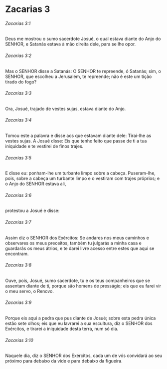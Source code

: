 # Zacarias 3

###### Zacarias 3:1

Deus me mostrou o sumo sacerdote Josué, o qual estava diante do Anjo do SENHOR, e Satanás estava à mão direita dele, para se lhe opor.

###### Zacarias 3:2

Mas o SENHOR disse a Satanás: O SENHOR te repreende, ó Satanás; sim, o SENHOR, que escolheu a Jerusalém, te repreende; não é este um tição tirado do fogo?

###### Zacarias 3:3

Ora, Josué, trajado de vestes sujas, estava diante do Anjo.

###### Zacarias 3:4

Tomou este a palavra e disse aos que estavam diante dele: Tirai-lhe as vestes sujas. A Josué disse: Eis que tenho feito que passe de ti a tua iniquidade e te vestirei de finos trajes.

###### Zacarias 3:5

E disse eu: ponham-lhe um turbante limpo sobre a cabeça. Puseram-lhe, pois, sobre a cabeça um turbante limpo e o vestiram com trajes próprios; e o Anjo do SENHOR estava ali,

###### Zacarias 3:6

protestou a Josué e disse:

###### Zacarias 3:7

Assim diz o SENHOR dos Exércitos: Se andares nos meus caminhos e observares os meus preceitos, também tu julgarás a minha casa e guardarás os meus átrios, e te darei livre acesso entre estes que aqui se encontram.

###### Zacarias 3:8

Ouve, pois, Josué, sumo sacerdote, tu e os teus companheiros que se assentam diante de ti, porque são homens de presságio; eis que eu farei vir o meu servo, o Renovo.

###### Zacarias 3:9

Porque eis aqui a pedra que pus diante de Josué; sobre esta pedra única estão sete olhos; eis que eu lavrarei a sua escultura, diz o SENHOR dos Exércitos, e tirarei a iniquidade desta terra, num só dia.

###### Zacarias 3:10

Naquele dia, diz o SENHOR dos Exércitos, cada um de vós convidará ao seu próximo para debaixo da vide e para debaixo da figueira.

